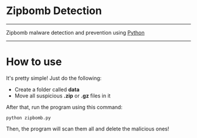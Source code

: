 # Zipbomb Detection
---
Zipbomb malware detection and prevention using <a href="https://python.org">Python</a>

---
# How to use
It's pretty simple! Just do the following:
<ul>
  <li>
    Create a folder called <b>data</b>
  </li>
  <li>
    Move all suspicious <b>.zip</b> or <b>.gz</b> files in it
  </li>
</ul>
After that, run the program using this command:
    
```
python zipbomb.py
```
Then, the program will scan them all and delete the malicious ones!


